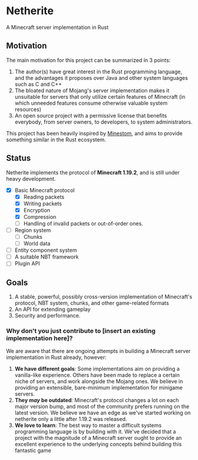 # Netherite
A Minecraft server implementation in Rust

## Motivation

The main motivation for this project can be summarized in 3 points:
1. The author(s) have great interest in the Rust programming language, and the advantages it proposes over Java and other system languages such as C and C++
2. The bloated nature of Mojang's server implementation makes it unsuitable for servers that only utilize certain features of Minecraft (in which unneeded features consume otherwise valuable system resources)
3. An open source project with a permissive license that benefits everybody, from server owners, to developers, to system administrators.

This project has been heavily inspired by [Minestom](https://github.com/Minestom/Minestom), and aims to provide something similar in the Rust ecosystem.

## Status
Netherite implements the protocol of **Minecraft 1.19.2**, and is still under heavy development.

- [x] Basic Minecraft protocol
  - [x] Reading packets
  - [x] Writing packets
  - [x] Encryption
  - [x] Compression
  - [ ] Handling of invalid packets or out-of-order ones.
- [ ] Region system
  - [ ] Chunks
  - [ ] World data
- [ ] Entity component system
- [ ] A suitable NBT framework
- [ ] Plugin API

## Goals
1. A stable, powerful, possibly cross-version implementation of Minecraft's protocol, NBT system, chunks, and other game-related formats
2. An API for extending gameplay
3. Security and performance.

### Why don't you just contribute to [insert an existing implementation here]?
We are aware that there are ongoing attempts in building a Minecraft server implementation in Rust already, however:
1. **We have different goals**: Some implementations aim on providing a vanilla-like experience. Others have been made to replace a certain niche of servers, and work alongside the Mojang ones. We believe in providing an extensible, bare-minimum implementation for minigame servers.
2. **They _may_ be outdated**: Minecraft's protocol changes a lot on each major version bump, and most of the community prefers running on the latest version. We believe we have an edge as we've started working on netherite only a little after 1.19.2 was released.
3. **We love to learn**: The best way to master a difficult systems programming language is by building with it. We've decided that a project with the magnitude of a Minecraft server ought to provide an excellent experience to the underlying concepts behind building this fantastic game
